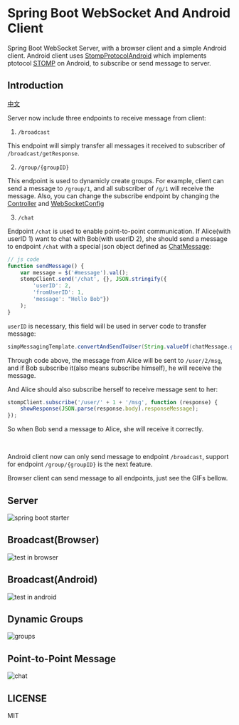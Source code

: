 # Spring Boot WebSocket And Android Client

Spring Boot WebSocket Server, with a browser client and a simple Android client. Android client uses [StompProtocolAndroid](https://github.com/NaikSoftware/StompProtocolAndroid) which implements ptotocol [STOMP](https://en.wikipedia.org/wiki/Streaming_Text_Oriented_Messaging_Protocol) on Android, to subscribe or send message to server.

## Introduction

[中文](README_zh.md)

Server now include three endpoints to receive message from client:

1. `/broadcast`

This endpoint will simply transfer all messages it received to subscriber of `/broadcast/getResponse`.

2. `/group/{groupID}`

This endpoint is used to dynamicly create groups. For example, client can send a message to `/group/1`, and all subscriber of `/g/1` will receive the message. Also, you can change the subscribe endpoint by changing the [Controller](WebSocketServer/src/main/java/me/xlui/im/web/WebSocketController.java#L29) and [WebSocketConfig](WebSocketServer/src/main/java/me/xlui/im/config/WebSocketConfig.java#L24)

3. `/chat`

Endpoint `/chat` is used to enable point-to-point communication. If Alice(with userID 1) want to chat with Bob(with userID 2), she should send a message to endpoint `/chat` with a special json object defined as [ChatMessage](WebSocketServer/src/main/java/me/xlui/im/message/ChatMessage.java):

```js
// js code
function sendMessage() {
    var message = $('#message').val();
    stompClient.send('/chat', {}, JSON.stringify({
        'userID': 2, 
        'fromUserID': 1, 
        'message': "Hello Bob"})
    );
}
```

`userID` is necessary, this field will be used in server code to transfer message:

```java
simpMessagingTemplate.convertAndSendToUser(String.valueOf(chatMessage.getUserID()), "/msg", response);
```

Through code above, the message from Alice will be sent to `/user/2/msg`, and if Bob subscribe it(also means subscribe himself), he will receive the message.

And Alice should also subscribe herself to receive message sent to her:

```js
stompClient.subscribe('/user/' + 1 + '/msg', function (response) {
    showResponse(JSON.parse(response.body).responseMessage);
});
```

So when Bob send a message to Alice, she will receive it correctly.

<br/>

Android client now can only send message to endpoint `/broadcast`, support for endpoint `/group/{groupID}` is the next feature.

Browser client can send message to all endpoints, just see the GIFs bellow. 

## Server

![spring boot starter](Images/spring-boot-starter.png)

## Broadcast(Browser)

![test in browser](Images/websocket-browser-client.gif)

## Broadcast(Android)

![test in android](Images/websocket-android-client.gif)

## Dynamic Groups

![groups](Images/group.gif)

## Point-to-Point Message

![chat](Images/chat.gif)

## LICENSE

MIT
